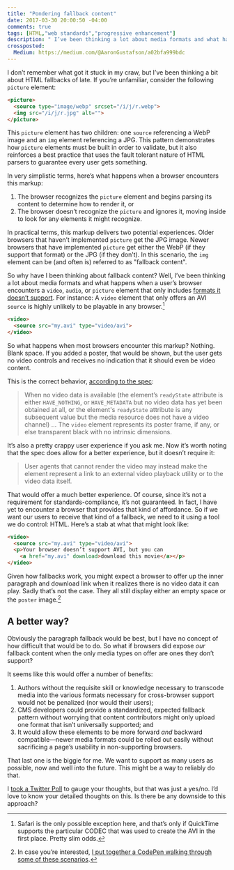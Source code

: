 ```yaml
---
title: "Pondering fallback content"
date: 2017-03-30 20:00:50 -04:00
comments: true
tags: [HTML,"web standards","progressive enhancement"]
description: " I’ve been thinking a lot about media formats and what happens when a user’s browser encounters a `video`, `audio`, or `picture` element that only includes formats it doesn’t support."
crossposted:
  Medium: https://medium.com/@AaronGustafson/a02bfa999bdc
---
```


I don’t remember what got it stuck in my craw, but I’ve been thinking a bit about HTML fallbacks of late. <!-- more -->If you’re unfamiliar, consider the following `picture` element:

```html
<picture>
  <source type="image/webp" srcset="/i/j/r.webp">
  <img src="/i/j/r.jpg" alt="">
</picture>
```

This `picture` element has two children: one `source` referencing a WebP image and an `img` element referencing a JPG. This pattern demonstrates how `picture` elements must be built in order to validate, but it also reinforces a best practice that uses the fault tolerant nature of HTML parsers to guarantee every user gets something.

In very simplistic terms, here’s what happens when a browser encounters this markup:

1. The browser recognizes the `picture` element and begins parsing its content to determine how to render it, or
2. The browser doesn’t recognize the `picture` and ignores it, moving inside to look for any elements it might recognize.

In practical terms, this markup delivers two potential experiences. Older browsers that haven’t implemented `picture` get the JPG image. Newer browsers that have implemented `picture` get either the WebP (if they support that format) or the JPG (if they don’t). In this scenario, the `img` element can  be (and often is) referred to as "fallback content".

So why have I been thinking about fallback content? Well, I’ve been thinking a lot about media formats and what happens when a user’s browser encounters a `video`, `audio`, or `picture` element that only includes [formats it doesn’t support](https://developer.mozilla.org/docs/Web/HTML/Supported_media_formats). For instance: A `video` element that only offers an AVI `source` is highly unlikely to be playable in any browser.[^1]

[^1]: Safari is the only possible exception here, and that’s only if QuickTime supports the particular CODEC that was used to create the AVI in the first place. Pretty slim odds.

```html
<video>
  <source src="my.avi" type="video/avi">
</video>
```

So what happens when most browsers encounter this markup? Nothing. Blank space. If you added a poster, that would be shown, but the user gets no video controls and receives no indication that it should even be video content.

This is the correct behavior, [according to the spec](https://html.spec.whatwg.org/#the-video-element):

> When no video data is available (the element’s `readyState` attribute is either `HAVE_NOTHING`, or `HAVE_METADATA` but no video data has yet been obtained at all, or the element's `readyState` attribute is any subsequent value but the media resource does not have a video channel) … The `video` element represents its poster frame, if any, or else transparent black with no intrinsic dimensions.

It’s also a pretty crappy user experience if you ask me. Now it’s worth noting that the spec does allow for a better experience, but it doesn’t require it:

> User agents that cannot render the video may instead make the element represent a link to an external video playback utility or to the video data itself.

That would offer a much better experience. Of course, since it’s not a requirement for standards-compliance, it’s not guaranteed. In fact, I have yet to encounter a browser that provides that kind of affordance. So if we want our users to receive that kind of a fallback, we need to it using a tool we do control: HTML. Here’s a stab at what that might look like:

```html
<video>
  <source src="my.avi" type="video/avi">
  <p>Your browser doesn’t support AVI, but you can 
    <a href="my.avi" download>download this movie</a></p>
</video>
```

Given how fallbacks work, you might expect a browser to offer up the inner paragraph and download link when it realizes there is no video data it can play. Sadly that’s not the case. They all still display either an empty space or the `poster` image.[^2]

## A better way?

Obviously the paragraph fallback would be best, but I have no concept of how difficult that would be to do. So what if browsers did expose *our* fallback content when the only media types on offer are ones they don’t support?

It seems like this would offer a number of benefits:

1. Authors without the requisite skill or knowledge necessary to transcode media into the various formats necessary for cross-browser support would not be penalized (nor would their users);
2. CMS developers could provide a standardized, expected fallback pattern without worrying that content contributors might only upload one format that isn’t universally supported; and
3. It would allow these elements to be more forward *and* backward compatible—newer media formats could be rolled out easily without sacrificing a page’s usability in non-supporting browsers.

That last one is the biggie for me. We want to support as many users as possible, now and well into the future. This might be a  way to reliably do that.

I [took a Twitter Poll](https://twitter.com/aarongustafson/status/847475329065041921) to gauge your thoughts, but that was just a yes/no. I’d love to know your detailed thoughts on this. Is there be any downside to this approach?

[^2]: In case you’re interested, [I put together a CodePen walking through some of these scenarios](http://codepen.io/aarongustafson/pen/BWVbLG).
